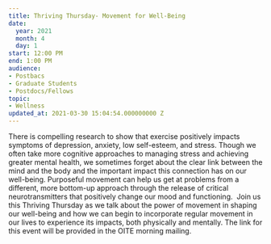 ```yaml
---
title: Thriving Thursday- Movement for Well-Being
date:
  year: 2021
  month: 4
  day: 1
start: 12:00 PM
end: 1:00 PM
audience:
- Postbacs
- Graduate Students
- Postdocs/Fellows
topic:
- Wellness
updated_at: 2021-03-30 15:04:54.000000000 Z
---
```

There is compelling research to show that exercise positively impacts
symptoms of depression, anxiety, low self-esteem, and stress. Though we
often take more cognitive approaches to managing stress and achieving
greater mental health, we sometimes forget about the clear link between
the mind and the body and the important impact this connection has on
our well-being. Purposeful movement can help us get at problems from a
different, more bottom-up approach through the release of critical
neurotransmitters that positively change our mood and functioning.  Join
us this Thriving Thursday as we talk about the power of movement in
shaping our well-being and how we can begin to incorporate regular
movement in our lives to experience its impacts, both physically and
mentally. The link for this event will be provided in the OITE morning
mailing.

 
